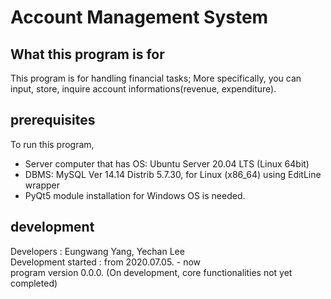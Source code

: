 # Account Management System

## What this program is for
This program is for handling financial tasks; More specifically, you can input, store, inquire account informations(revenue, expenditure).

## prerequisites
To run this program, 
- Server computer that has OS: Ubuntu Server 20.04 LTS (Linux 64bit)
- DBMS: MySQL Ver 14.14 Distrib 5.7.30, for Linux (x86_64) using EditLine wrapper
- PyQt5 module installation for Windows OS
is needed.

## development
Developers : Eungwang Yang, Yechan Lee<br>
Development started : from 2020.07.05. - now<br>
program version 0.0.0. (On development, core functionalities not yet completed)<br>
